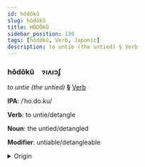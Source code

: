 ```yaml
---
id: hôdôkû
slug: hôdôkû
title: HÔDÔKÛ
sidebar_position: 130
tags: [hôdôkû, Verb, Japonic]
description: to untie (the untied) § Verb
---
```


### hôdôkû&emsp;<span kind="abugida">ɂıʌıɔʄ</span>

*to untie (the untied)* **§** [Verb](../../tags/Verb)

**IPA**: /ˈho.do.ku/

**Verb**: to untie/detangle

**Noun**: the untied/detangled

**Modifier**: untiable/detangleable

<details>
    <summary>Origin</summary>
    Japanese 解くhodoku [ho̞do̞kɯ̟]<br/>
    <em>Japonic Language Family</em>
</details>